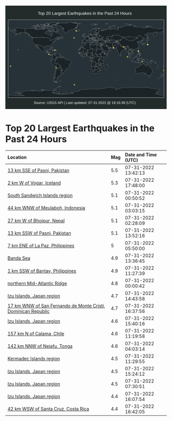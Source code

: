![Map](./map.png)

# Top 20 Largest Earthquakes in the Past 24 Hours

| Location | Mag | Date and Time (UTC) |
|:---|:---|:---|
| [13 km SSE of Pasni, Pakistan](https://earthquake.usgs.gov/earthquakes/eventpage/us6000i6yz) | 5.5 | 07-31-2022 13:42:13 |
| [2 km W of Vogar, Iceland](https://earthquake.usgs.gov/earthquakes/eventpage/us6000i70d) | 5.3 | 07-31-2022 17:48:00 |
| [South Sandwich Islands region](https://earthquake.usgs.gov/earthquakes/eventpage/us6000i6v3) | 5.1 | 07-31-2022 00:50:52 |
| [44 km WNW of Meulaboh, Indonesia](https://earthquake.usgs.gov/earthquakes/eventpage/us6000i6vy) | 5.1 | 07-31-2022 03:03:15 |
| [27 km W of Bhojpur, Nepal](https://earthquake.usgs.gov/earthquakes/eventpage/us6000i6vr) | 5.1 | 07-31-2022 02:28:09 |
| [13 km SSW of Pasni, Pakistan](https://earthquake.usgs.gov/earthquakes/eventpage/us6000i6z0) | 5.1 | 07-31-2022 13:52:16 |
| [7 km ENE of La Paz, Philippines](https://earthquake.usgs.gov/earthquakes/eventpage/us6000i6ww) | 5 | 07-31-2022 05:50:00 |
| [Banda Sea](https://earthquake.usgs.gov/earthquakes/eventpage/us6000i6yx) | 4.9 | 07-31-2022 13:36:45 |
| [1 km SSW of Bantay, Philippines](https://earthquake.usgs.gov/earthquakes/eventpage/us6000i6yg) | 4.9 | 07-31-2022 11:27:39 |
| [northern Mid-Atlantic Ridge](https://earthquake.usgs.gov/earthquakes/eventpage/us6000i6uy) | 4.8 | 07-31-2022 00:00:42 |
| [Izu Islands, Japan region](https://earthquake.usgs.gov/earthquakes/eventpage/us6000i6zj) | 4.7 | 07-31-2022 14:43:58 |
| [17 km WNW of San Fernando de Monte Cristi, Dominican Republic](https://earthquake.usgs.gov/earthquakes/eventpage/us6000i701) | 4.7 | 07-31-2022 16:37:56 |
| [Izu Islands, Japan region](https://earthquake.usgs.gov/earthquakes/eventpage/us6000i6zt) | 4.6 | 07-31-2022 15:40:16 |
| [157 km N of Calama, Chile](https://earthquake.usgs.gov/earthquakes/eventpage/us6000i6yf) | 4.6 | 07-31-2022 11:19:58 |
| [142 km NNW of Neiafu, Tonga](https://earthquake.usgs.gov/earthquakes/eventpage/us6000i6wb) | 4.6 | 07-31-2022 04:03:14 |
| [Kermadec Islands region](https://earthquake.usgs.gov/earthquakes/eventpage/us6000i6yi) | 4.5 | 07-31-2022 11:29:55 |
| [Izu Islands, Japan region](https://earthquake.usgs.gov/earthquakes/eventpage/us6000i6zp) | 4.5 | 07-31-2022 15:24:12 |
| [Izu Islands, Japan region](https://earthquake.usgs.gov/earthquakes/eventpage/us6000i6xd) | 4.5 | 07-31-2022 07:30:51 |
| [Izu Islands, Japan region](https://earthquake.usgs.gov/earthquakes/eventpage/us6000i6zy) | 4.4 | 07-31-2022 16:07:54 |
| [42 km WSW of Santa Cruz, Costa Rica](https://earthquake.usgs.gov/earthquakes/eventpage/us6000i703) | 4.4 | 07-31-2022 16:42:05 |
